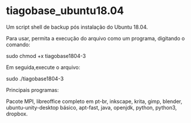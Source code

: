 # tiagobase_ubuntu18.04
Um script shell de backup pós instalação do Ubuntu 18.04.

Para usar, permita a execução do arquivo como um programa, digitando o comando:

sudo chmod +x tiagobase1804-3

Em seguida,execute o arquivo:

sudo ./tiagobase1804-3

Principais programas:

Pacote MPI, 
libreoffice completo em pt-br, 
inkscape, 
krita, 
gimp, 
blender, 
ubuntu-unity-desktop básico, 
apt-fast, 
java, 
openjdk, 
python, 
python3, 
dropbox.
